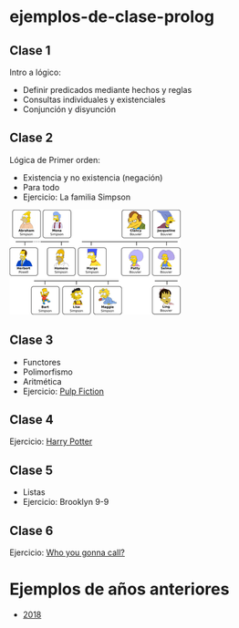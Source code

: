 # ejemplos-de-clase-prolog

## Clase 1
Intro a lógico:
 - Definir predicados mediante hechos y reglas
 - Consultas individuales y existenciales
 - Conjunción y disyunción

## Clase 2
Lógica de Primer orden:
 - Existencia y no existencia (negación)
 - Para todo
 - Ejercicio: La familia Simpson

![simpsons](https://github.com/pdep-mit/ejemplos-de-clase-prolog/blob/master/la-familia-simpson.png "La familia Simpson")

## Clase 3
 - Functores
 - Polimorfismo
 - Aritmética
 - Ejercicio: [Pulp Fiction](https://docs.google.com/document/d/1AJdr0JvLmqHKmwHnXFX3edzEGp306IdldtfjJpGpjQQ/edit)

## Clase 4
Ejercicio: [Harry Potter](https://drive.google.com/file/d/0B2odHqXdEIRNM0ktSmE3cXBiNW12aE5YdjlBSnpPQnh4Y2xV/view?usp=sharing)

## Clase 5
 - Listas
 - Ejercicio: Brooklyn 9-9

## Clase 6
Ejercicio: [Who you gonna call?](https://docs.google.com/document/d/1GBORNTd2fujNy0Zs6v7AKXxRmC9wVICX2Y-pr7d1PwE/)

# Ejemplos de años anteriores

- [2018](https://github.com/pdep-mit/ejemplos-de-clase-prolog/tree/ejemplos-2018)
